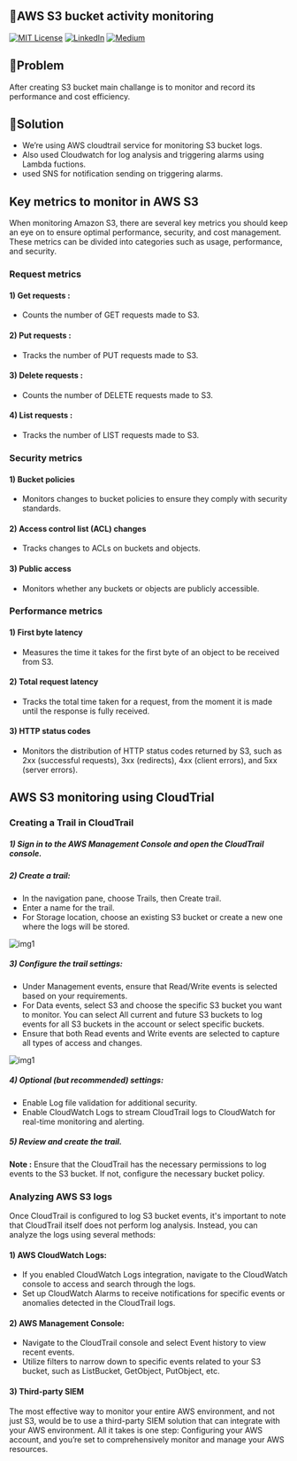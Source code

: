 
## 🍁AWS S3 bucket activity monitoring

[![MIT License](https://img.shields.io/badge/License-MIT-green.svg)](https://choosealicense.com/licenses/mit/)
        [![LinkedIn](https://img.shields.io/badge/LinkedIn-Profile-blue)](https://www.linkedin.com/in/nikhil--chaudhari/)
        [![Medium](https://img.shields.io/badge/Medium-Writeups-black)](https://medium.com/@nikhil-c)


## 🍁Problem 
After creating S3 bucket main challange is to monitor and record its performance and cost efficiency. 

## 🍁Solution 
* We’re using AWS cloudtrail service for monitoring S3 bucket logs.
* Also used Cloudwatch for log analysis and triggering alarms using Lambda fuctions.
* used SNS for notification sending on triggering alarms.


## Key metrics to monitor in AWS S3

When monitoring Amazon S3, there are several key metrics you should keep an eye on to ensure optimal performance, security, and cost management. These metrics can be divided into categories such as usage, performance, and security.

### Request metrics
#### 1) Get requests :
* Counts the number of GET requests made to S3.

#### 2) Put requests :
* Tracks the number of PUT requests made to S3.

#### 3) Delete requests :
* Counts the number of DELETE requests made to S3.

#### 4) List requests :
* Tracks the number of LIST requests made to S3.


### Security metrics
#### 1) Bucket policies
* Monitors changes to bucket policies to ensure they comply with security standards.

#### 2) Access control list (ACL) changes
* Tracks changes to ACLs on buckets and objects.

#### 3) Public access
* Monitors whether any buckets or objects are publicly accessible.


### Performance metrics
#### 1) First byte latency
* Measures the time it takes for the first byte of an object to be received from S3.

#### 2) Total request latency
* Tracks the total time taken for a request, from the moment it is made until the response is fully received.

#### 3) HTTP status codes
* Monitors the distribution of HTTP status codes returned by S3, such as 2xx (successful requests), 3xx (redirects), 4xx (client errors), and 5xx (server errors).


## AWS S3 monitoring using CloudTrial
### Creating a Trail in CloudTrail
##### 1) Sign in to the AWS Management Console and open the CloudTrail console.

##### 2) Create a trail:
* In the navigation pane, choose Trails, then Create trail.
* Enter a name for the trail.
* For Storage location, choose an existing S3 bucket or create a new one where the logs will be stored.


![img1]()

##### 3) Configure the trail settings:
* Under Management events, ensure that Read/Write events is selected based on your requirements.
* For Data events, select S3 and choose the specific S3 bucket you want to monitor. You can select All current and future S3 buckets to log events for all S3 buckets in the account or select specific buckets.
* Ensure that both Read events and Write events are selected to capture all types of access and changes.

![img1]() 

##### 4) Optional (but recommended) settings:
* Enable Log file validation for additional security.
* Enable CloudWatch Logs to stream CloudTrail logs to CloudWatch for real-time monitoring and alerting.

##### 5) Review and create the trail.

__Note :__ Ensure that the CloudTrail has the necessary permissions to log events to the S3 bucket. If not, configure the necessary bucket policy.


### Analyzing AWS S3 logs
Once CloudTrail is configured to log S3 bucket events, it's important to note that CloudTrail itself does not perform log analysis. Instead, you can analyze the logs using several methods:

#### 1) AWS CloudWatch Logs:

* If you enabled CloudWatch Logs integration, navigate to the CloudWatch console to access and search through the logs.
* Set up CloudWatch Alarms to receive notifications for specific events or anomalies detected in the CloudTrail logs.

#### 2) AWS Management Console:

* Navigate to the CloudTrail console and select Event history to view recent events.
* Utilize filters to narrow down to specific events related to your S3 bucket, such as ListBucket, GetObject, PutObject, etc.

#### 3) Third-party SIEM

The most effective way to monitor your entire AWS environment, and not just S3, would be to use a third-party SIEM solution that can integrate with your AWS environment. All it takes is one step: Configuring your AWS account, and you’re set to comprehensively monitor and manage your AWS resources.


